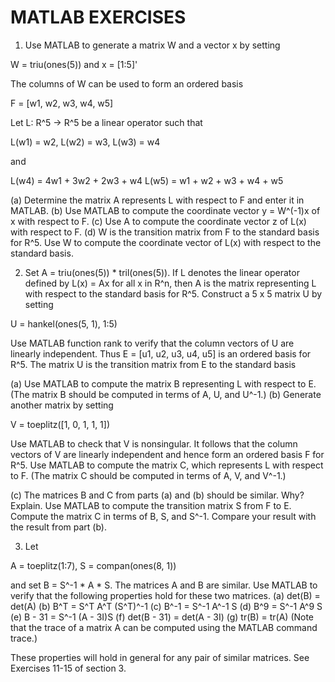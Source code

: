 # MATLAB EXERCISES #
1. Use MATLAB to generate a matrix W and a vector x by setting

W = triu(ones(5)) and x = [1:5]'

The columns of W can be used to form an ordered basis

F = [w1, w2, w3, w4, w5]

Let L: R^5 -> R^5 be a linear operator such that

L(w1) = w2, L(w2) = w3, L(w3) = w4

and

L(w4) = 4w1 + 3w2 + 2w3 + w4
L(w5) = w1 + w2 + w3 + w4 + w5

(a) Determine the matrix A represents L with respect to F and enter it in MATLAB.
(b) Use MATLAB to compute the coordinate vector y = W^(-1)x of x with respect to F.
(c) Use A to compute the coordinate vector z of L(x) with respect to F.
(d) W is the transition matrix from F to the standard basis for R^5. Use W to compute the coordinate vector of L(x) with respect to the standard basis.

2. Set A = triu(ones(5)) * tril(ones(5)). If L denotes the linear operator defined by L(x) = Ax for all x in R^n, then A is the matrix representing L with respect to the standard basis for R^5. Construct a 5 x 5 matrix U by setting

U = hankel(ones(5, 1), 1:5)

Use MATLAB function rank to verify that the column vectors of U are linearly independent. Thus E = [u1, u2, u3, u4, u5] is an ordered basis for R^5. The matrix U is the transition matrix from E to the standard basis

(a) Use MATLAB to compute the matrix B representing L with respect to E. (The matrix B should be computed in terms of A, U, and U^-1.)
(b) Generate another matrix by setting

V = toeplitz([1, 0, 1, 1, 1])

Use MATLAB to check that V is nonsingular. It follows that the column vectors of V are linearly independent and hence form an ordered basis F for R^5. Use MATLAB to compute the matrix C, which represents L with respect to F. (The matrix C should be computed in terms of A, V, and V^-1.)

(c) The matrices B and C from parts (a) and (b) should be similar. Why? Explain. Use MATLAB to compute the transition matrix S from F to E. Compute the matrix C in terms of B, S, and S^-1. Compare your result with the result from part (b).

3. Let

A = toeplitz(1:7), S = compan(ones(8, 1))

and set B = S^-1 * A * S. The matrices A and B are similar. Use MATLAB to verify that the following properties hold for these two matrices.
(a) det(B) = det(A)
(b) B^T = S^T A^T (S^T)^-1
(c) B^-1 = S^-1 A^-1 S
(d) B^9 = S^-1 A^9 S
(e) B - 31 = S^-1 (A - 3I)S
(f) det(B - 31) = det(A - 3I)
(g) tr(B) = tr(A) (Note that the trace of a matrix A can be computed using the MATLAB command trace.)

These properties will hold in general for any pair of similar matrices. See Exercises 11-15 of section 3.
